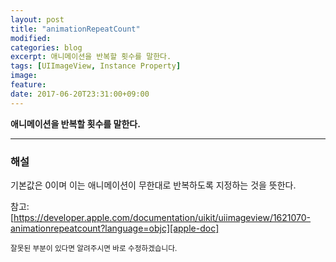 ```yaml
---
layout: post
title: "animationRepeatCount"
modified:
categories: blog
excerpt: 애니메이션을 반복할 횟수를 말한다.
tags: [UIImageView, Instance Property]
image:
feature:
date: 2017-06-20T23:31:00+09:00
---
```


**애니메이션을 반복할 횟수를 말한다.**

---
### 해설
기본값은 0이며 이는 애니메이션이 무한대로 반복하도록 지정하는 것을 뜻한다.

참고: [https://developer.apple.com/documentation/uikit/uiimageview/1621070-animationrepeatcount?language=objc][apple-doc]

<sub>잘못된 부분이 있다면 알려주시면 바로 수정하겠습니다.</sub>

[apple-doc]: https://developer.apple.com/documentation/uikit/uiimageview/1621070-animationrepeatcount?language=objc